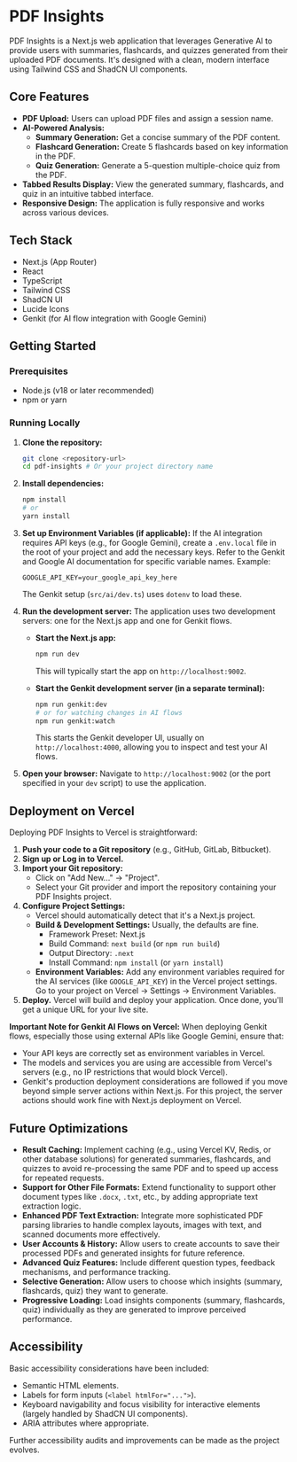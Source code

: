 # PDF Insights

PDF Insights is a Next.js web application that leverages Generative AI to provide users with summaries, flashcards, and quizzes generated from their uploaded PDF documents. It's designed with a clean, modern interface using Tailwind CSS and ShadCN UI components.

## Core Features

-   **PDF Upload:** Users can upload PDF files and assign a session name.
-   **AI-Powered Analysis:**
    -   **Summary Generation:** Get a concise summary of the PDF content.
    -   **Flashcard Generation:** Create 5 flashcards based on key information in the PDF.
    -   **Quiz Generation:** Generate a 5-question multiple-choice quiz from the PDF.
-   **Tabbed Results Display:** View the generated summary, flashcards, and quiz in an intuitive tabbed interface.
-   **Responsive Design:** The application is fully responsive and works across various devices.

## Tech Stack

-   Next.js (App Router)
-   React
-   TypeScript
-   Tailwind CSS
-   ShadCN UI
-   Lucide Icons
-   Genkit (for AI flow integration with Google Gemini)

## Getting Started

### Prerequisites

-   Node.js (v18 or later recommended)
-   npm or yarn

### Running Locally

1.  **Clone the repository:**
    ```bash
    git clone <repository-url>
    cd pdf-insights # Or your project directory name
    ```

2.  **Install dependencies:**
    ```bash
    npm install
    # or
    yarn install
    ```

3.  **Set up Environment Variables (if applicable):**
    If the AI integration requires API keys (e.g., for Google Gemini), create a `.env.local` file in the root of your project and add the necessary keys. Refer to the Genkit and Google AI documentation for specific variable names.
    Example:
    ```
    GOOGLE_API_KEY=your_google_api_key_here
    ```
    The Genkit setup (`src/ai/dev.ts`) uses `dotenv` to load these.

4.  **Run the development server:**
    The application uses two development servers: one for the Next.js app and one for Genkit flows.

    -   **Start the Next.js app:**
        ```bash
        npm run dev
        ```
        This will typically start the app on `http://localhost:9002`.

    -   **Start the Genkit development server (in a separate terminal):**
        ```bash
        npm run genkit:dev
        # or for watching changes in AI flows
        npm run genkit:watch
        ```
        This starts the Genkit developer UI, usually on `http://localhost:4000`, allowing you to inspect and test your AI flows.

5.  **Open your browser:**
    Navigate to `http://localhost:9002` (or the port specified in your `dev` script) to use the application.

## Deployment on Vercel

Deploying PDF Insights to Vercel is straightforward:

1.  **Push your code to a Git repository** (e.g., GitHub, GitLab, Bitbucket).
2.  **Sign up or Log in to Vercel.**
3.  **Import your Git repository:**
    -   Click on "Add New..." -> "Project".
    -   Select your Git provider and import the repository containing your PDF Insights project.
4.  **Configure Project Settings:**
    -   Vercel should automatically detect that it's a Next.js project.
    -   **Build & Development Settings:** Usually, the defaults are fine.
        -   Framework Preset: Next.js
        -   Build Command: `next build` (or `npm run build`)
        -   Output Directory: `.next`
        -   Install Command: `npm install` (or `yarn install`)
    -   **Environment Variables:** Add any environment variables required for the AI services (like `GOOGLE_API_KEY`) in the Vercel project settings. Go to your project on Vercel -> Settings -> Environment Variables.
5.  **Deploy.**
    Vercel will build and deploy your application. Once done, you'll get a unique URL for your live site.

**Important Note for Genkit AI Flows on Vercel:**
When deploying Genkit flows, especially those using external APIs like Google Gemini, ensure that:
- Your API keys are correctly set as environment variables in Vercel.
- The models and services you are using are accessible from Vercel's servers (e.g., no IP restrictions that would block Vercel).
- Genkit's production deployment considerations are followed if you move beyond simple server actions within Next.js. For this project, the server actions should work fine with Next.js deployment on Vercel.

## Future Optimizations

-   **Result Caching:** Implement caching (e.g., using Vercel KV, Redis, or other database solutions) for generated summaries, flashcards, and quizzes to avoid re-processing the same PDF and to speed up access for repeated requests.
-   **Support for Other File Formats:** Extend functionality to support other document types like `.docx`, `.txt`, etc., by adding appropriate text extraction logic.
-   **Enhanced PDF Text Extraction:** Integrate more sophisticated PDF parsing libraries to handle complex layouts, images with text, and scanned documents more effectively.
-   **User Accounts & History:** Allow users to create accounts to save their processed PDFs and generated insights for future reference.
-   **Advanced Quiz Features:** Include different question types, feedback mechanisms, and performance tracking.
-   **Selective Generation:** Allow users to choose which insights (summary, flashcards, quiz) they want to generate.
-   **Progressive Loading:** Load insights components (summary, flashcards, quiz) individually as they are generated to improve perceived performance.

## Accessibility

Basic accessibility considerations have been included:
-   Semantic HTML elements.
-   Labels for form inputs (`<label htmlFor="...">`).
-   Keyboard navigability and focus visibility for interactive elements (largely handled by ShadCN UI components).
-   ARIA attributes where appropriate.

Further accessibility audits and improvements can be made as the project evolves.
